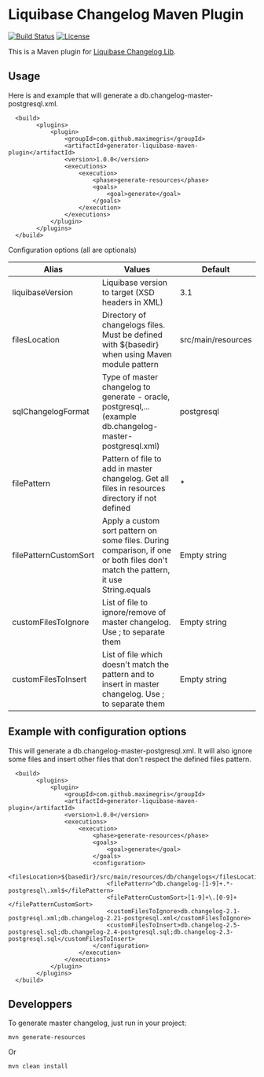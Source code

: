 # Liquibase Changelog Maven Plugin 
[![Build Status](https://travis-ci.org/maximegris/generator-liquibase-maven-plugin.svg?branch=master)](https://travis-ci.org/maximegris/generator-liquibase-maven-plugin) 
[![License](https://img.shields.io/badge/license-Apache2-blue.svg?style=flat)](https://github.com/mjiderhamn/classloader-leak-prevention/blob/master/LICENSE.md)


This is a Maven plugin for [Liquibase Changelog Lib](https://github.com/liquibase/liquibase).

## Usage ##

Here is and example that will generate a db.changelog-master-postgresql.xml. 

```
  <build>
		<plugins>
			<plugin>
 				<groupId>com.github.maximegris</groupId>
				<artifactId>generator-liquibase-maven-plugin</artifactId>
				<version>1.0.0</version>
				<executions>
					<execution>
						<phase>generate-resources</phase>
						<goals>
							<goal>generate</goal>
						</goals>
					</execution>
				</executions>
			</plugin>
		</plugins>
  </build>
```

Configuration options (all are optionals)

| Alias  | Values  | Default  |
|---|---|---|
| liquibaseVersion | Liquibase version to target (XSD headers in XML) | 3.1 |
| filesLocation | Directory of changelogs files. Must be defined with ${basedir} when using Maven module pattern  | src/main/resources |
| sqlChangelogFormat | Type of master changelog to generate  - oracle, postgresql,... (example db.changelog-master-postgresql.xml) | postgresql |
| filePattern | Pattern of file to add in master changelog. Get all files in resources directory if not defined | * |
| filePatternCustomSort | Apply a custom sort pattern on some files. During comparison, if one or both files don't match the pattern, it use String.equals | Empty string |
| customFilesToIgnore | List of file to ignore/remove of master changelog. Use ; to separate them | Empty string |
| customFilesToInsert | List of file which doesn't match the pattern and to insert in master changelog. Use ; to separate them | Empty string |

## Example with configuration options ##

This will generate a db.changelog-master-postgresql.xml.
It will also ignore some files and insert other files that don't respect the defined files pattern.

```
  <build>
		<plugins>
			<plugin>
 				<groupId>com.github.maximegris</groupId>
				<artifactId>generator-liquibase-maven-plugin</artifactId>
				<version>1.0.0</version>
				<executions>
					<execution>
						<phase>generate-resources</phase>
						<goals>
							<goal>generate</goal>
						</goals>
						<configuration>
							<filesLocation>${basedir}/src/main/resources/db/changelogs</filesLocation>
							<filePattern>^db.changelog-[1-9]+.*-postgresql\.xml$</filePattern>
							<filePatternCustomSort>[1-9]+\.[0-9]+</filePatternCustomSort>
							<customFilesToIgnore>db.changelog-2.1-postgresql.xml;db.changelog-2.21-postgresql.xml</customFilesToIgnore>
							<customFilesToInsert>db.changelog-2.5-postgresql.sql;db.changelog-2.4-postgresql.sql;db.changelog-2.3-postgresql.sql</customFilesToInsert>
						</configuration>
					</execution>
				</executions>
			</plugin>
		</plugins>
  </build>
```

## Developpers ##

To generate master changelog, just run in your project:
```
mvn generate-resources
```
Or
```
mvn clean install
```

